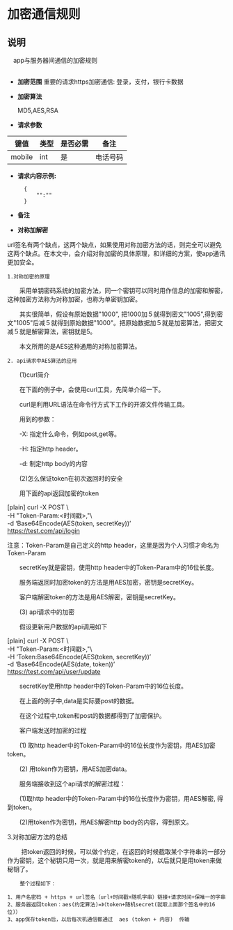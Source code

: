 # 加密通信规则

## 说明

　app与服务器间通信的加密规则

## 


* **加密范围**
       重要的请求https加密通信: 登录，支付，银行卡数据

* **加密算法**
  
  MD5,AES,RSA


*  **请求参数**

**键值** | **类型** | **是否必需** | **备注**
---------|----------|--------------|---------
mobile   |int |是 | 电话号码



* **请求内容示例:**

        {
            "":""
        }


*  **备注**



* **对称加解密**

url签名有两个缺点，这两个缺点，如果使用对称加密方法的话，则完全可以避免这两个缺点。在本文中，会介绍对称加密的具体原理，和详细的方案，使app通讯更加安全。


    1.对称加密的原理


　　采用单钥密码系统的加密方法，同一个密钥可以同时用作信息的加密和解密，这种加密方法称为对称加密，也称为单密钥加密。


　　其实很简单，假设有原始数据"1000", 把1000加５就得到密文"1005",得到密文"1005"后减５就得到原始数据"1000"。把原始数据加５就是加密算法，把密文减５就是解密算法，密钥就是5。


　　本文所用的是AES这种通用的对称加密算法。


    2. api请求中AES算法的应用


　　(1)curl简介


　　在下面的例子中，会使用curl工具，先简单介绍一下。


　　curl是利用URL语法在命令行方式下工作的开源文件传输工具。


　　用到的参数：


　　-X: 指定什么命令，例如post,get等。

　　-H: 指定http header。

　　-d: 制定http body的内容


　　(2)怎么保证token在初次返回时的安全


　　用下面的api返回加密的token


[plain] 
curl -X POST \  
-H "Token-Param:<时间戳>,<sdkversion>"\  
-d  ‘Base64Encode(AES(token, secretKey))’  
https://test.com/api/login  

注意：Token-Param是自己定义的http header，这里是因为个人习惯才命名为Token-Param


　　secretKey就是密钥，使用http header中的Token-Param中的16位长度。


　　服务端返回时加密token的方法是用AES加密，密钥是secretKey。


　　客户端解密token的方法是用AES解密，密钥是secretKey。


　　(3) api请求中的加密


　　假设更新用户数据的api调用如下

[plain] 
curl -X POST \  
-H "Token-Param:<时间戳>,<sdkversion>"\  
-H  ‘Token:Base64Encode(AES(token, secretKey))’  
-d  ‘Base64Encode(AES(date, token))’  
https://test.com/api/user/update  

　　secretKey使用http header中的Token-Param中的16位长度。


　　在上面的例子中,data是实际要post的数据。

　　在这个过程中,token和post的数据都得到了加密保护。


　　客户端发送时加密的过程

　　(1) 取http header中的Token-Param中的16位长度作为密钥，用AES加密token。

　　(2) 用token作为密钥，用AES加密data。


　　服务端接收到这个api请求的解密过程：


　　(1)取http header中的Token-Param中的16位长度作为密钥，用AES解密, 得到token。

　　(2)用token作为密钥，用AES解密http body的内容，得到原文。

3.对称加密方法的总结

　　  把token返回的时候，可以做个约定，在返回的时候截取某个字符串的一部分作为密钥，这个秘钥只用一次，就是用来解密token的，以后就只是用token来做秘钥了。


        整个过程如下：

    1、用户名密码 + https + url签名（url+时间戳+随机字串）链接+请求时间+保唯一的字串
    2、服务器返回token：aes(约定算法)=》（token+随机secret(就取上面那个签名中的16位)）
    3、app保存token后，以后每次机通信都通过  aes (token + 内容)  传输

